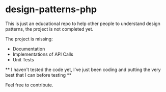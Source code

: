 # design-patterns-php
This is just an educational repo to help other people to understand design patterns, the project is not completed yet.

The project is missing:
- Documentation
- Implementations of API Calls 
- Unit Tests

** I haven't tested the code yet, I've just been coding and putting the very best that I can before testing **

Feel free to contribute.
